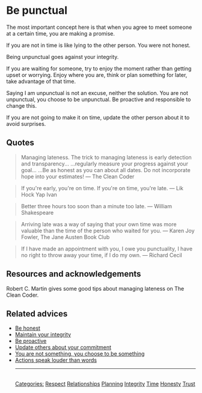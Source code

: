# Be punctual

The most important concept here is that when you agree to meet someone at a certain time, you are making a promise.

If you are not in time is like lying to the other person. You were not honest.

Being unpunctual goes against your integrity.

If you are waiting for someone, try to enjoy the moment rather than getting upset or worrying. Enjoy where you are, think or plan something for later, take advantage of that time.

Saying I am unpunctual is not an excuse, neither the solution. You are not unpunctual, you choose to be unpunctual. Be proactive and responsible to change this.

If you are not going to make it on time, update the other person about it to avoid surprises.

## Quotes

> Managing lateness. The trick to managing lateness is early detection and transparency... ...regularly measure your progress against your goal... ...Be as honest as you can about all dates. Do not incorporate hope into your estimates!  ― The Clean Coder

> If you're early, you're on time. If you're on time, you're late. ― Lik Hock Yap Ivan

> Better three hours too soon than a minute too late. ― William Shakespeare

> Arriving late was a way of saying that your own time was more valuable than the time of the person who waited for you. ― Karen Joy Fowler, The Jane Austen Book Club

> If I have made an appointment with you, I owe you punctuality, I have no right to throw away your time, if I do my own. ― Richard Cecil

## Resources and acknowledgements

Robert C. Martin gives some good tips about managing lateness on The Clean Coder.

## Related advices

- [Be honest](../Be%20honest/index.md)
- [Maintain your integrity](../Maintain%20your%20integrity/index.md)
- [Be proactive](../Be%20proactive/index.md)
- [Update others about your commitment](../Update%20others%20about%20your%20commitment/index.md)
- [You are not something, you choose to be something](../You%20are%20not%20something,%20you%20choose%20to%20be%20something/index.md)
- [Actions speak louder than words](../Actions%20speak%20louder%20than%20words/index.md)<hr/><br/>[Categories:](../Categories/index.md) [Respect](../Categories/Respect.md) [Relationships](../Categories/Relationships.md) [Planning](../Categories/Planning.md) [Integrity](../Categories/Integrity.md) [Time](../Categories/Time.md) [Honesty](../Categories/Honesty.md) [Trust](../Categories/Trust.md)